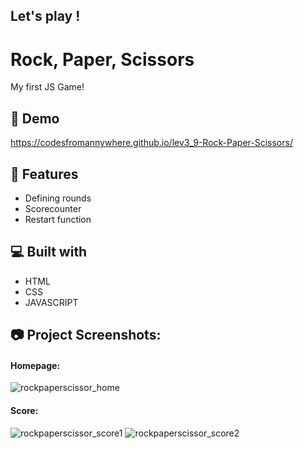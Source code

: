 ## Let's play ! 

# Rock, Paper, Scissors
  
My first JS Game!

## 🚀 Demo
https://codesfromannywhere.github.io/lev3_9-Rock-Paper-Scissors/

## 🧐 Features

*   Defining rounds 
*   Scorecounter
*   Restart function


## 💻 Built with

*   HTML
*   CSS
*   JAVASCRIPT


## 📷 Project Screenshots:
#### Homepage:
![rockpaperscissor_home](https://github.com/codesfromannywhere/lev3_9-Rock-Paper-Scissors/assets/123948041/52209d1b-0121-44ba-9686-ae195a950ce2)


#### Score:
![rockpaperscissor_score1](https://github.com/codesfromannywhere/lev3_9-Rock-Paper-Scissors/assets/123948041/e6819f44-59fd-4d1d-a6ff-5a3abd2f7bee)
![rockpaperscissor_score2](https://github.com/codesfromannywhere/lev3_9-Rock-Paper-Scissors/assets/123948041/cf85b7dc-003a-4f30-ad3e-d1d1053f55d5)




